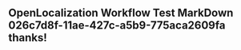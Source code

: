 <properties
ms.topic="hero-topic"
ms.test1="hero-topic"
ms.test2="test"/>

## OpenLocalization Workflow Test MarkDown 026c7d8f-11ae-427c-a5b9-775aca2609fa thanks!
